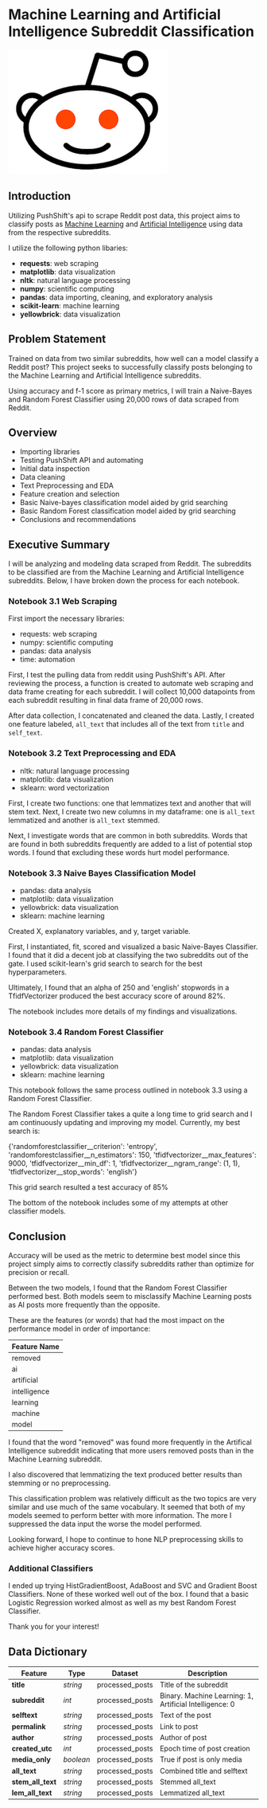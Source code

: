 # Machine Learning and Artificial Intelligence Subreddit Classification

![](./assets/reddit-2.jpg)


## Introduction
Utilizing PushShift's api to scrape Reddit post data, this project aims to classify posts as [Machine Learning](https://www.reddit.com/r/MachineLearning/) and [Artificial Intelligence](https://www.reddit.com/r/ArtificialInteligence/) using data from the respective subreddits.


I utilize the following python libaries:

- **requests**: web scraping
- **matplotlib**: data visualization
- **nltk**: natural language processing
- **numpy**: scientific computing
- **pandas**: data importing, cleaning, and exploratory analysis
- **scikit-learn**: machine learning
- **yellowbrick**: data visualization


## Problem Statement

Trained on data from two similar subreddits, how well can a model classify a Reddit post? This project seeks to successfully classify posts belonging to the Machine Learning and Artificial Intelligence subreddits.

Using accuracy and f-1 score as primary metrics, I will train a Naive-Bayes and Random Forest Classifier using 20,000 rows of data scraped from Reddit.



## Overview

- Importing libraries
- Testing PushShift API and automating
- Initial data inspection
- Data cleaning
- Text Preprocessing and EDA
- Feature creation and selection
- Basic Naive-bayes classification model aided by grid searching
- Basic Random Forest classification model aided by grid searching
- Conclusions and recommendations


## Executive Summary

I will be analyzing and modeling data scraped from Reddit. The subreddits to be classified are from the Machine Learning and Artificial Intelligence subreddits. Below, I have broken down the process for each notebook. 

### Notebook 3.1 Web Scraping

First import the necessary libraries: 
 - requests: web scraping
 - numpy: scientific computing
 - pandas: data analysis
 - time: automation
 
First, I test the pulling data from reddit using PushShift's API. After reviewing the process, a function is created to automate web scraping and data frame creating for each subreddit. I will collect 10,000 datapoints from each subreddit resulting in final data frame of 20,000 rows.

After data collection, I concatenated and cleaned the data. Lastly, I created one feature labeled, `all_text` that includes all of the text from `title` and `self_text`.


### Notebook 3.2 Text Preprocessing and EDA

- nltk: natural language processing
- matplotlib: data visualization
- sklearn: word vectorization

First, I create two functions: one that lemmatizes text and another that will stem text. Next, I create two new columns in my dataframe: one is `all_text` lemmatized and another is `all_text` stemmed. 

Next, I investigate words that are common in both subreddits. Words that are found in both subreddits frequently are added to a list of potential stop words. I found that excluding these words hurt model performance.
 

### Notebook 3.3 Naive Bayes Classification Model

- pandas: data analysis
- matplotlib: data visualization
- yellowbrick: data visualization
- sklearn: machine learning

Created X, explanatory variables, and y, target variable. 

First, I instantiated, fit, scored and visualized a basic Naive-Bayes Classifier. I found that it did a decent job at classifying the two subreddits out of the gate. I used scikit-learn's grid search to search for the best hyperparameters. 

Ultimately, I found that an alpha of 250 and 'english' stopwords in a TfidfVectorizer produced the best accuracy score of around 82%.

The notebook includes more details of my findings and visualizations.

### Notebook 3.4 Random Forest Classifier

- pandas: data analysis
- matplotlib: data visualization
- yellowbrick: data visualization
- sklearn: machine learning

This notebook follows the same process outlined in notebook 3.3 using a Random Forest Classifier. 

The Random Forest Classifier takes a quite a long time to grid search and I am continuously updating and improving my model. Currently, my best search is: 

{'randomforestclassifier__criterion': 'entropy',
 'randomforestclassifier__n_estimators': 150,
 'tfidfvectorizer__max_features': 9000,
 'tfidfvectorizer__min_df': 1,
 'tfidfvectorizer__ngram_range': (1, 1),
 'tfidfvectorizer__stop_words': 'english'}

This grid search resulted a test accuracy of 85%

The bottom of the notebook includes some of my attempts at other classifier models.
 
## Conclusion

Accuracy will be used as the metric to determine best model since this project simply aims to correctly classify subreddits rather than optimize for precision or recall. 

Between the two models, I found that the Random Forest Classifier performed best. Both models seem to misclassify Machine Learning posts as AI posts more frequently than the opposite. 

These are the features (or words) that had the most impact on the performance model in order of importance:


|Feature Name|
|------|
|removed|
|ai|
|artificial|
|intelligence|
|learning|
|machine|
|model|

I found that the word "removed" was found more frequently in the Artifical Intelligence subreddit indicating that more users removed posts than in the Machine Learning subreddit. 

I also discovered that lemmatizing the text produced better results than stemming or no preprocessing. 

This classification problem was relatively difficult as the two topics are very similar and use much of the same vocabulary. It seemed that both of my models seemed to perform better with more information. The more I suppressed the data input the worse the model performed.

Looking forward, I hope to continue to hone NLP preprocessing skills to achieve higher accuracy scores. 

### Additional Classifiers

I ended up trying HistGradientBoost, AdaBoost and SVC and Gradient Boost Classifiers. None of these worked well out of the box. I found that a basic Logistic Regression worked almost as well as my best Random Forest Classifier. 

Thank you for your interest!


## Data Dictionary

|Feature|Type|Dataset|Description|
|---|---|---|---|
|**title**|*string*|processed_posts|Title of the subreddit|
|**subreddit**|*int*|processed_posts|Binary. Machine Learning: 1, Artificial Intelligence: 0|
|**selftext**|*string*|processed_posts|Text of the post|
|**permalink**|*string*|processed_posts|Link to post|
|**author**|*string*|processed_posts|Author of post|
|**created_utc**|*int*|processed_posts|Epoch time of post creation|
|**media_only**|*boolean*|processed_posts|True if post is only media|
|**all_text**|*string*|processed_posts|Combined title and selftext|
|**stem_all_text**|*string*|processed_posts|Stemmed all_text|
|**lem_all_text**|*string*|processed_posts|Lemmatized all_text|
